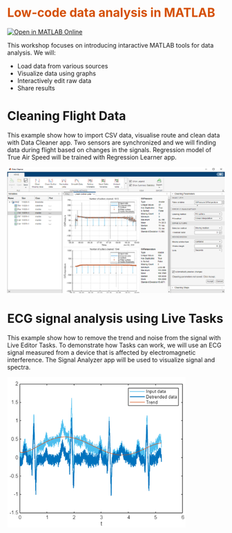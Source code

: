 
# <span style="color:rgb(213,80,0)">Low\-code data analysis in MATLAB</span>

[![Open in MATLAB Online](https://www.mathworks.com/images/responsive/global/open-in-matlab-online.svg)](https://matlab.mathworks.com/open/github/v1?repo=mblaho/LowCode_workshop)

This workshop focuses on introducing intaractive MATLAB tools for data analysis. We will:

-  Load data from various sources 
-  Visualize data using graphs 
-  Interactively edit raw data 
-  Share results 
# Cleaning Flight Data

This example show how to import CSV data, visualise route and clean data with Data Cleaner app. Two sensors are synchronized and we will finding data during flight based on changes in the signals. Regression model of True Air Speed will be trained with Regression Learner app.


<img src="README_media/image_0.png" width="612" alt="image_0.png">

# ECG signal analysis using Live Tasks

This example show how to remove the trend and noise from the signal with Live Editor Tasks. To demonstrate how Tasks can work, we will use an ECG signal measured from a device that is affected by electromagnetic interference. The Signal Analyzer app will be used to visualize signal and spectra.


<img src="README_media/image_1.png" width="414" alt="image_1.png">


